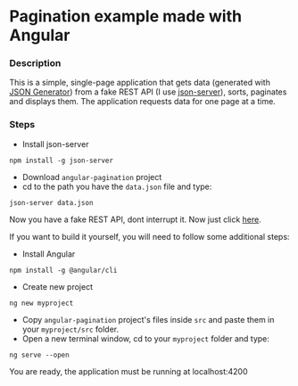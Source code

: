 # Pagination example made with Angular

### Description
This is a simple, single-page application that gets data (generated with [JSON Generator](https://www.json-generator.com/)) from a fake REST API (I use [json-server](https://github.com/typicode/json-server)), sorts, paginates and displays them. The application requests data for one page at a time.

### Steps
* Install json-server
```
npm install -g json-server
```
* Download `angular-pagination` project
* cd to the path you have the `data.json` file and type:
```
json-server data.json
```
Now you have a fake REST API, dont interrupt it. Now just click [here](https://aggelos24.github.io/angular-pagination/).

If you want to build it yourself, you will need to follow some additional steps:

* Install Angular
```
npm install -g @angular/cli
```
* Create new project
```
ng new myproject
```
* Copy `angular-pagination` project's files inside `src` and paste them in your `myproject/src` folder.
* Open a new terminal window, cd to your `myproject` folder and type:
```
ng serve --open
```
You are ready, the application must be running at localhost:4200
